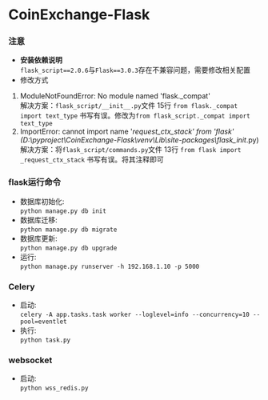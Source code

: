 # CoinExchange-Flask

### 注意
- **安装依赖说明**  
    `flask_script==2.0.6`与`Flask==3.0.3`存在不兼容问题，需要修改相关配置  
- 修改方式
1. ModuleNotFoundError: No module named 'flask._compat'  
解决方案：`flask_script/__init__.py`文件 15行 `from flask._compat import text_type` 书写有误。修改为`from flask_script._compat import text_type`
2. ImportError: cannot import name '_request_ctx_stack' from 'flask' (D:\pyproject\CoinExchange-Flask\venv\Lib\site-packages\flask\__init__.py)  
解决方案：将`flask_script/commands.py`文件 13行 `from flask import _request_ctx_stack` 书写有误。将其注释即可

### flask运行命令
* 数据库初始化:  
`python manage.py db init`
* 数据库迁移:  
`python manage.py db migrate`
* 数据库更新:  
`python manage.py db upgrade`
* 运行:  
`python manage.py runserver -h 192.168.1.10 -p 5000`

### Celery
* 启动:  
`celery -A app.tasks.task worker --loglevel=info --concurrency=10 --pool=eventlet`
* 执行:  
`python task.py`

### websocket
* 启动:  
`python wss_redis.py`